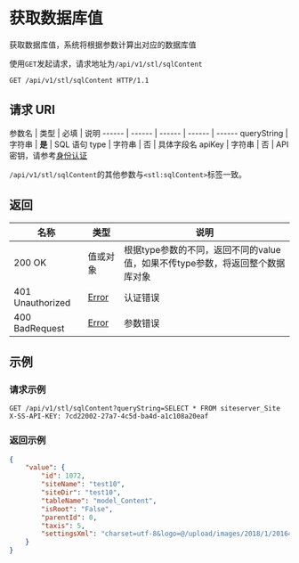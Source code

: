 # 获取数据库值

获取数据库值，系统将根据参数计算出对应的数据库值

使用`GET`发起请求，请求地址为`/api/v1/stl/sqlContent`

```http
GET /api/v1/stl/sqlContent HTTP/1.1
```

## 请求 URI

参数名 | 类型 | 必填 | 说明
------ | ------ | ------ | ------ | ------
queryString | 字符串 | **是** | SQL 语句
type | 字符串 | 否 | 具体字段名
apiKey | 字符串 | 否 | API 密钥，请参考[身份认证](authentication.md)

`/api/v1/stl/sqlContent`的其他参数与`<stl:sqlContent>`标签一致。

## 返回

名称 | 类型 | 说明
------ | ------ | ------
200 OK | 值或对象 | 根据type参数的不同，返回不同的value值，如果不传type参数，将返回整个数据库对象
401 Unauthorized | [Error](/error?id=error) | 认证错误
400 BadRequest | [Error](/error?id=error) | 参数错误

## 示例

### 请求示例

```http
GET /api/v1/stl/sqlContent?queryString=SELECT * FROM siteserver_Site
X-SS-API-KEY: 7cd22002-27a7-4c5d-ba4d-a1c108a20eaf
```

### 返回示例

```json
{
    "value": {
        "id": 1072,
        "siteName": "test10",
        "siteDir": "test10",
        "tableName": "model_Content",
        "isRoot": "False",
        "parentId": 0,
        "taxis": 5,
        "settingsXml": "charset=utf-8&logo=@/upload/images/2018/1/20164526348.png&configuploadimageistitleimage=False&configuploadimagetitleimagewidth=300&configuploadimagetitleimageheight=&configuploadimageistitleimagelesssizenotthumb=False&configuploadimageisshowimageintexteditor=False&configuploadimageislinktooriginal=False&configuploadimageissmallimage=True&configuploadimagesmallimagewidth=500&configuploadimagesmallimageheight=&configuploadimageissmallimagelesssizenotthumb=False&ismultideployment=False&outerurl=&innerurl=&apiurl=/api&homeurl=/home&isseparatedweb=False&iscreatedoubleclick=False"
    }
}
```